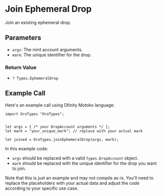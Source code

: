 # **Join Ephemeral Drop**

Join an existing ephemeral drop.

## Parameters

- `args`: The mint account arguments.
- `mark`: The unique identifier for the drop.

### Return Value

- `? Types.EphemeralDrop`

## Example Call

Here's an example call using Dfinity Motoko language:

```
import OroTypes "OroTypes";


let args = { /* your DropAccount arguments */ };
let mark = "your_unique_mark"; // replace with your actual mark

let joined = OroTypes.joinEphemeralDrop(args, mark);
```

In this example code:

- `args` should be replaced with a valid `Types.DropAccount` object.
- `mark` should be replaced with the unique identifier for the drop you want to join.

Note that this is just an example and may not compile as-is. You'll need to replace the placeholders with your actual data and adjust the code according to your specific use case.